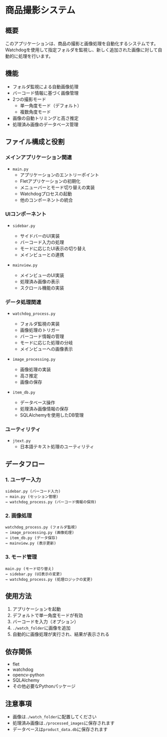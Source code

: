 # 商品撮影システム

## 概要
このアプリケーションは、商品の撮影と画像処理を自動化するシステムです。Watchdogを使用して指定フォルダを監視し、新しく追加された画像に対して自動的に処理を行います。

## 機能
- フォルダ監視による自動画像処理
- バーコード情報に基づく画像管理
- 2つの撮影モード
  - 単一角度モード（デフォルト）
  - 複数角度モード
- 画像の自動トリミングと高さ推定
- 処理済み画像のデータベース管理

## ファイル構成と役割

### メインアプリケーション関連
- `main.py`
  - アプリケーションのエントリーポイント
  - Fletアプリケーションの初期化
  - メニューバーとモード切り替えの実装
  - Watchdogプロセスの起動
  - 他のコンポーネントの統合

### UIコンポーネント
- `sidebar.py`
  - サイドバーのUI実装
  - バーコード入力の処理
  - モードに応じたUI表示の切り替え
  - メインビューとの連携

- `mainview.py`
  - メインビューのUI実装
  - 処理済み画像の表示
  - スクロール機能の実装

### データ処理関連
- `watchdog_process.py`
  - フォルダ監視の実装
  - 画像処理のトリガー
  - バーコード情報の管理
  - モードに応じた処理の分岐
  - メインビューへの画像表示

- `image_processing.py`
  - 画像処理の実装
  - 高さ推定
  - 画像の保存

- `item_db.py`
  - データベース操作
  - 処理済み画像情報の保存
  - SQLAlchemyを使用したDB管理

### ユーティリティ
- `jtext.py`
  - 日本語テキスト処理のユーティリティ

## データフロー

### 1. ユーザー入力
```
sidebar.py (バーコード入力)
→ main.py (セッション管理)
→ watchdog_process.py (バーコード情報の保持)
```

### 2. 画像処理
```
watchdog_process.py (フォルダ監視)
→ image_processing.py (画像処理)
→ item_db.py (データ保存)
→ mainview.py (表示更新)
```

### 3. モード管理
```
main.py (モード切り替え)
→ sidebar.py (UI表示の変更)
→ watchdog_process.py (処理ロジックの変更)
```

## 使用方法
1. アプリケーションを起動
2. デフォルトで単一角度モードが有効
3. バーコードを入力（オプション）
4. `./watch_folder`に画像を追加
5. 自動的に画像処理が実行され、結果が表示される

## 依存関係
- flet
- watchdog
- opencv-python
- SQLAlchemy
- その他必要なPythonパッケージ

## 注意事項
- 画像は`./watch_folder`に配置してください
- 処理済み画像は`./processed_images`に保存されます
- データベースは`product_data.db`に保存されます

